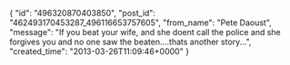  {
   "id": "496320870403850",
   "post_id": "462493170453287_496116653757605",
   "from_name": "Pete Daoust",
   "message": "If you beat your wife, and she doent call the police and she forgives you and no one saw the beaten....thats another story...",
   "created_time": "2013-03-26T11:09:46+0000"
 }
